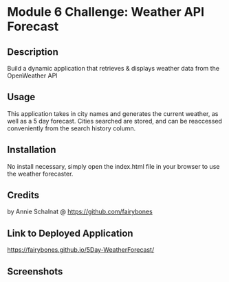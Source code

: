 # Module 6 Challenge: Weather API Forecast

## Description
Build a dynamic application that retrieves & displays weather data from the OpenWeather API

## Usage
This application takes in city names and generates the current weather, as well as a 5 day forecast. Cities searched are stored, and can be reaccessed conveniently from the search history column.

## Installation
No install necessary, simply open the index.html file in your browser to use the weather forecaster.

## Credits
by Annie Schalnat @ https://github.com/fairybones

## Link to Deployed Application
https://fairybones.github.io/5Day-WeatherForecast/

## Screenshots